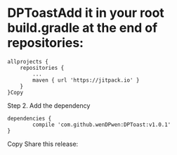 # DPToastAdd it in your root build.gradle at the end of repositories:

	allprojects {
		repositories {
			...
			maven { url 'https://jitpack.io' }
		}
	}Copy
Step 2. Add the dependency

	dependencies {
	        compile 'com.github.wenDPwen:DPToast:v1.0.1'
	}
Copy
Share this release:
